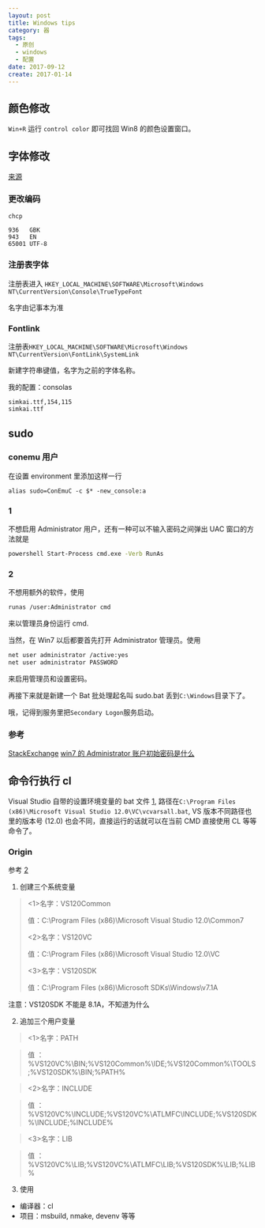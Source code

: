 ```yaml
---
layout: post
title: Windows tips
category: 器
tags:
  - 原创
  - windows
  - 配置
date: 2017-09-12
create: 2017-01-14
---
```


## 颜色修改
`Win+R` 运行 `control color` 即可找回 Win8 的颜色设置窗口。

## 字体修改

[来源](http://www.cnblogs.com/RhinoC/p/4470338.html)

### 更改编码
`chcp `

```
936   GBK
943   EN
65001 UTF-8
```

### 注册表字体
注册表进入
`HKEY_LOCAL_MACHINE\SOFTWARE\Microsoft\Windows NT\CurrentVersion\Console\TrueTypeFont`

名字由记事本为准

### Fontlink
注册表`HKEY_LOCAL_MACHINE\SOFTWARE\Microsoft\Windows NT\CurrentVersion\FontLink\SystemLink`

新建字符串键值，名字为之前的字体名称。

我的配置：consolas

```
simkai.ttf,154,115
simkai.ttf
```

## sudo

### conemu 用户
在设置 environment 里添加这样一行

```
alias sudo=ConEmuC -c $* -new_console:a
```

### 1
不想启用 Administrator 用户，还有一种可以不输入密码之间弹出 UAC 窗口的方法就是

```sh
powershell Start-Process cmd.exe -Verb RunAs
```

### 2
不想用额外的软件，使用

```sh
runas /user:Administrator cmd
```

来以管理员身份运行 cmd.

当然，在 Win7 以后都要首先打开 Administrator 管理员。使用

```sh
net user administrator /active:yes
net user administrator PASSWORD
```

来启用管理员和设置密码。

再接下来就是新建一个 Bat 批处理起名叫 sudo.bat 丢到`C:\Windows`目录下了。

哦，记得到服务里把`Secondary Logon`服务启动。

### 参考
[StackExchange](http://superuser.com/questions/42537/is-there-any-sudo-command-for-windows)
[win7 的 Administrator 账户初始密码是什么](http://bbs.csdn.net/topics/340029153)

## 命令行执行 cl

Visual Studio
自带的设置环境变量的 bat 文件 [1](https://msdn.microsoft.com/en-us/library/f2ccy3wt.aspx), 路径在`C:\Program Files (x86)\Microsoft Visual Studio 12.0\VC\vcvarsall.bat`, VS 版本不同路径也里的版本号 (12.0) 也会不同，直接运行的话就可以在当前 CMD 直接使用 CL 等等命令了。


### Origin

参考 [2](http://www.cnblogs.com/akira90/archive/2013/01/02/2842571.html)

1. 创建三个系统变量

>    <1>名字：VS120Common
>
>    值：C:\Program Files (x86)\Microsoft Visual Studio 12.0\Common7
>
>    <2>名字：VS120VC
>
>    值：C:\Program Files (x86)\Microsoft Visual Studio 12.0\VC
>
>    <3>名字：VS120SDK
>
>    值：C:\Program Files (x86)\Microsoft SDKs\Windows\v7.1A

注意：VS120SDK 不能是 8.1A，不知道为什么

2. 追加三个用户变量


>    <1>名字：PATH

>    值 ：%VS120VC%\BIN;%VS120Common%\IDE;%VS120Common%\TOOLS;%VS120SDK%\BIN;%PATH%

>    <2>名字：INCLUDE

>    值 ：%VS120VC%\INCLUDE;%VS120VC%\ATLMFC\INCLUDE;%VS120SDK%\INCLUDE;%INCLUDE%

>    <3>名字：LIB

>    值 ：%VS120VC%\LIB;%VS120VC%\ATLMFC\LIB;%VS120SDK%\LIB;%LIB%

3. 使用

* 编译器：cl
* 项目：msbuild, nmake, devenv 等等
